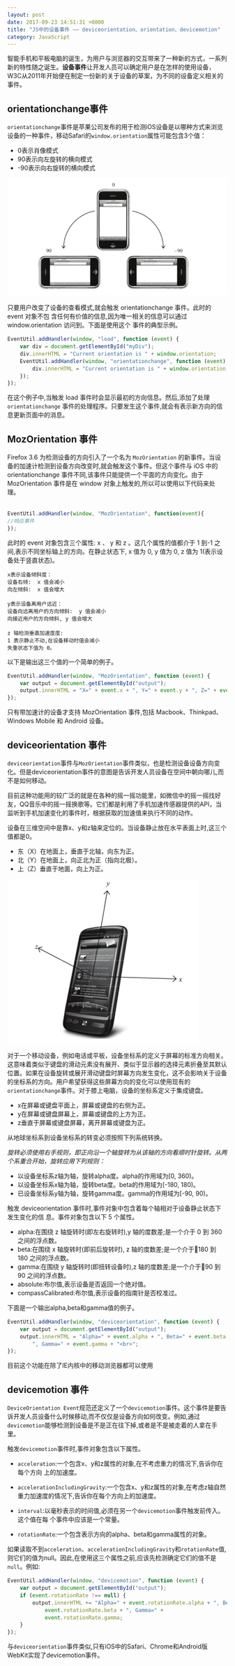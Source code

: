 ```yaml
---
layout: post
date: 2017-09-23 14:51:31 +0800
title: "JS中的设备事件 —— deviceorientation、orientation、devicemotion"
category: JavaScript
---
```


智能手机和平板电脑的诞生，为用户与浏览器的交互带来了一种新的方式，一系列新的特性随之诞生。**设备事件**让开发人员可以确定用户是在怎样的使用设备，W3C从2011年开始便在制定一份新的关于设备的草案，为不同的设备定义相关的事件。

## orientationchange事件

`orientationchange`事件是苹果公司发布的用于检测iOS设备是以哪种方式来浏览设备的一种事件，移动Safari的`window.orientation`属性可能包含3个值：

- 0表示肖像模式
- 90表示向左旋转的横向模式
- -90表示向右旋转的横向模式

![](/pics/2017/09/2301.png)

只要用户改变了设备的查看模式,就会触发 orientationchange 事件。此时的 event 对象不包
含任何有价值的信息,因为唯一相关的信息可以通过 window.orientation 访问到。下面是使用这个
事件的典型示例。

```js
EventUtil.addHandler(window, "load", function (event) {
    var div = document.getElementById("myDiv");
    div.innerHTML = "Current orientation is " + window.orientation;
    EventUtil.addHandler(window, "orientationchange", function (event) {
        div.innerHTML = "Current orientation is " + window.orientation;
    });
});
```

在这个例子中,当触发 load 事件时会显示最初的方向信息。然后,添加了处理 `orientationchange`
事件的处理程序。只要发生这个事件,就会有表示新方向的信息更新页面中的消息。


## MozOrientation 事件

Firefox 3.6 为检测设备的方向引入了一个名为 `MozOrientation` 的新事件。当设备的加速计检测到设备方向改变时,就会触发这个事件。但这个事件与 iOS 中的 orientationchange 事件不同,该事件只能提供一个平面的方向变化。由于 MozOrientation 事件是在 window 对象上触发的,所以可以使用以下代码来处理。

```js

EventUtil.addHandler(window, "MozOrientation", function(event){
//响应事件
});
```

此时的 event 对象包含三个属性: x 、 y 和 z 。这几个属性的值都介于 1 到-1 之间,表示不同坐标轴上的方向。在静止状态下, x 值为 0, y 值为 0, z 值为 1(表示设备处于竖直状态)。

```
x表示设备倾斜度：
设备右倾:  x 值会减小
向左倾斜:  x 值会增大

y表示设备离用户远近：
设备向远离用户的方向倾斜:  y 值会减小
向接近用户的方向倾斜, y 值会增大

z 轴检测垂直加速度度:
1 表示静止不动,在设备移动时值会减小
失重状态下值为 0。

```


以下是输出这三个值的一个简单的例子。

```js
EventUtil.addHandler(window, "MozOrientation", function (event) {
    var output = document.getElementById("output");
    output.innerHTML = "X=" + event.x + ", Y=" + event.y + ", Z=" + event.z + "<br>";
});
```

只有带加速计的设备才支持 MozOrientation 事件,包括 Macbook、Thinkpad、Windows
Mobile 和 Android 设备。






## deviceorientation 事件

`deviceorientation`事件与`MozOrientation`事件类似，也是检测设备设备方向变化。但是deviceorientation事件的意图是告诉开发人员设备在空间中朝向哪儿,而不是如何移动。

目前这种功能用的较广泛的就是在各种的摇一摇功能里，如微信中的摇一摇找好友，QQ音乐中的摇一摇换歌等。它们都是利用了手机加速传感器提供的API，当监听到手机加速变化的事件时，根据获取的加速值来执行不同的动作。

设备在三维空间中是靠x、y和z轴来定位的。当设备静止放在水平表面上时,这三个值都是0。


- 东（X）在地面上，垂直于北轴，向东为正。
- 北（Y）在地面上，向正北为正（指向北极）。
- 上（Z）垂直于地面，向上为正。

![](/pics/2017/09/2302.png)


对于一个移动设备，例如电话或平板，设备坐标系的定义于屏幕的标准方向相关。这意味着类似于键盘的滑动元素没有展开、类似于显示器的选择元素折叠至其默认位置。如果在设备旋转或展开滑动键盘时屏幕方向发生变化，这不会影响关于设备的坐标系的方向。用户希望获得这些屏幕方向的变化可以使用现有的`orientationchange`事件。对于膝上电脑，设备的坐标系定义于集成键盘。

- x在屏幕或键盘平面上，屏幕或键盘的右侧为正。
- y在屏幕或键盘屏幕上，屏幕或键盘的上方为正。
- z垂直于屏幕或键盘屏幕，离开屏幕或键盘为正。

从地球坐标系到设备坐标系的转变必须按照下列系统转换。

*旋转必须使用右手规则，即正向沿一个轴旋转为从该轴的方向看顺时针旋转。从两个系重合开始，旋转应用下列规则：*

- 以设备坐标系z轴为轴，旋转alpha度。alpha的作用域为[0, 360)。
- 以设备坐标系x轴为轴，旋转beta度。beta的作用域为[-180, 180)。
- 已设备坐标系y轴为轴，旋转gamma度。gamma的作用域为[-90, 90)。

触发 deviceorientation 事件时,事件对象中包含着每个轴相对于设备静止状态下发生变化的信
息。事件对象包含以下 5 个属性。


- alpha:在围绕 z 轴旋转时(即左右旋转时),y 轴的度数差;是一个介于 0 到 360 之间的浮点数。
- beta:在围绕 x 轴旋转时(即前后旋转时), z 轴的度数差;是一个介于180 到 180 之间的浮点数。
- gamma:在围绕 y 轴旋转时(即扭转设备时),z 轴的度数差;是一个介于90 到 90 之间的浮点数。
- absolute:布尔值,表示设备是否返回一个绝对值。
- compassCalibrated:布尔值,表示设备的指南针是否校准过。

下面是一个输出alpha,beta和gamma值的例子。

```js
EventUtil.addHandler(window, "deviceorientation", function (event) {
    var output = document.getElementById("output");
    output.innerHTML = "Alpha=" + event.alpha + ", Beta=" + event.beta +
        ", Gamma=" + event.gamma + "<br>";
});

```

目前这个功能在除了IE内核中的移动浏览器都可以使用






## devicemotion 事件
`DeviceOrientation Event`规范还定义了一个`devicemotion`事件。这个事件是要告诉开发人员设备什么时候移动,而不仅仅是设备方向如何改变。例如,通过`devicemotion`能够检测到设备是不是正在往下掉,或者是不是被走着的人拿在手里。

触发`devicemotion`事件时,事件对象包含以下属性。

- `acceleration`:一个包含x、y和z属性的对象,在不考虑重力的情况下,告诉你在每个方向
上的加速度。
- `accelerationIncludingGravity`:一个包含x、y和z属性的对象,在考虑z轴自然重力加速度的情况下,告诉你在每个方向上的加速度。

- `interval`:以毫秒表示的时间值,必须在另一个`devicemotion`事件触发前传入。这个值在每
个事件中应该是一个常量。

- `rotationRate`:一个包含表示方向的alpha、beta和gamma属性的对象。

如果读取不到`acceleration`、`accelerationIncludingGravity`和`rotationRate`值,则它们的值为null。因此,在使用这三个属性之前,应该先检测确定它们的值不是`null`。例如:

```js
EventUtil.addHandler(window, "devicemotion", function (event) {
    var output = document.getElementById("output");
    if (event.rotationRate !== null) {
        output.innerHTML += "Alpha=" + event.rotationRate.alpha + ", Beta=" +
            event.rotationRate.beta + ", Gamma=" +
            event.rotationRate.gamma;
    }
});

```


与`deviceorientation`事件类似,只有iOS中的Safari、Chrome和Android版WebKit实现了devicemotion事件。